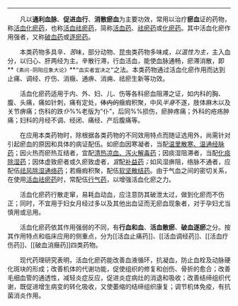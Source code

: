 ---
&emsp;&emsp;凡以**通利血脉**、**促进血行**、**消散瘀血**为主要功效，常用以治疗**瘀血**证的药物，称<ins>活血化瘀药</ins>，也称<ins>活血祛瘀药</ins>，简称<ins>活血药</ins>、<ins>祛瘀药</ins>或<ins>化瘀药</ins>。其中活血化瘀作用强者，又称<ins>破血药</ins>或<ins>逐瘀药</ins>。

&emsp;&emsp;本类药物多具辛<dfn>、苦</dfn>味，部分动物、昆虫类药物多味咸，<dfn>以温性为主，</dfn>主入血分，以归心、肝两经为主。辛散行滞，行血活血，能使血脉通畅，瘀滞消散，即**`《素问·阴阳应象大论》`**`“血实者宜决之”`之法。本类药物通过活血化瘀作用而达到止痛、调经、疗伤、消癥、通痹、消痈、祛瘀生新等功效。

&emsp;&emsp;活血化瘀药适用于内、外、妇、儿、伤等各科瘀血阻滞之证，如内科的胸、腹、头痛，痛如针刺，痛有定处，~~体内的~~癥瘕积聚，中风<dfn>半身</dfn>不遂，肢体麻木以及关节痹痛；伤科的跌<dfn>仆</dfn>%%老版为“仆”，后同%%损伤，瘀肿疼痛；外科的疮疡肿痛；妇科的月经不调、经闭、痛经、产后腹痛等。

&emsp;&emsp;在应用本类药物时，除根据各类药物的不同效用特点而随证选用外，尚需针对引起瘀血的原因和具体的病证配伍。如瘀血因寒凝者，当配<ins>温里散寒、温通经脉药</ins>；因火热而瘀热互结者，宜配<ins>清热凉血、泻火解毒药</ins>；因痰湿阻滞者，当配<ins>化痰除湿药</ins>；因体虚致瘀者或久瘀致虚者，<dfn>宜</dfn>配<ins>补益药</ins><dfn>；</dfn>如风湿痹阻，络脉不通者，应配伍<ins>祛风除湿通络药</ins>；若癥瘕积聚，配伍<ins>软坚散结药</ins>。由于气血之间的密切关系，在使用<ins>活血祛瘀药</ins>时，常配伍<ins>行气药</ins>，以增强活血化瘀之力。

&emsp;&emsp;活血化瘀药行散走窜，易耗血动血，应注意防其破泄太过，做到化瘀而不伤正；同时，不宜用于妇女月经过多以及其他出血证而无瘀血现象者，对于孕妇尤当慎用或忌用。

&emsp;&emsp;活血化瘀药依其作用强弱的不同，有**行血和血**、**活血散瘀**、**破血逐瘀**之分。按其作用特点和临床应用的侧重点，分为[[活血止痛药]]、[[活血调经药]]、[[活血疗伤药]]、[[破血消癥药]]四类药物。

&emsp;&emsp;现代药理研究表明，活血化瘀药能改善血液循环，抗凝血，防止血栓及动脉硬化斑块的形成；改善机体的代谢功能，促使组织的修复和创伤、骨折的愈合；改善毛细血管的通透性，减轻炎症反应，促进炎症病灶的消退和吸收；改善结缔组织代谢，既促进增生病变的转化吸收，又使萎缩的结缔组织康复；调节机体免疫，有抗菌消炎作用。